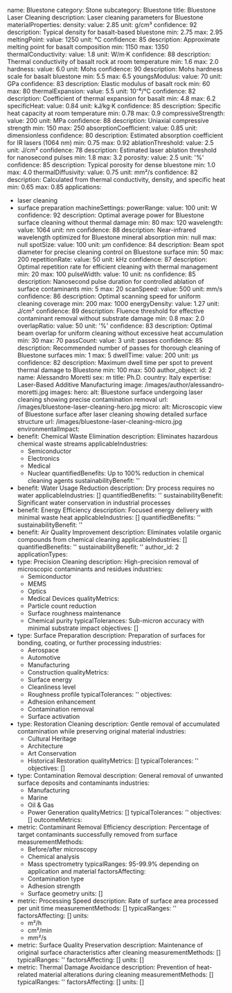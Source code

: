name: Bluestone
category: Stone
subcategory: Bluestone
title: Bluestone Laser Cleaning
description: Laser cleaning parameters for Bluestone
materialProperties:
  density:
    value: 2.85
    unit: g/cm³
    confidence: 92
    description: Typical density for basalt-based bluestone
    min: 2.75
    max: 2.95
  meltingPoint:
    value: 1250
    unit: °C
    confidence: 85
    description: Approximate melting point for basalt composition
    min: 1150
    max: 1350
  thermalConductivity:
    value: 1.8
    unit: W/m·K
    confidence: 88
    description: Thermal conductivity of basalt rock at room temperature
    min: 1.6
    max: 2.0
  hardness:
    value: 6.0
    unit: Mohs
    confidence: 90
    description: Mohs hardness scale for basalt bluestone
    min: 5.5
    max: 6.5
  youngsModulus:
    value: 70
    unit: GPa
    confidence: 83
    description: Elastic modulus of basalt rock
    min: 60
    max: 80
  thermalExpansion:
    value: 5.5
    unit: 10⁻⁶/°C
    confidence: 82
    description: Coefficient of thermal expansion for basalt
    min: 4.8
    max: 6.2
  specificHeat:
    value: 0.84
    unit: kJ/kg·K
    confidence: 85
    description: Specific heat capacity at room temperature
    min: 0.78
    max: 0.9
  compressiveStrength:
    value: 200
    unit: MPa
    confidence: 88
    description: Uniaxial compressive strength
    min: 150
    max: 250
  absorptionCoefficient:
    value: 0.85
    unit: dimensionless
    confidence: 80
    description: Estimated absorption coefficient for IR lasers (1064 nm)
    min: 0.75
    max: 0.92
  ablationThreshold:
    value: 2.5
    unit: J/cm²
    confidence: 78
    description: Estimated laser ablation threshold for nanosecond pulses
    min: 1.8
    max: 3.2
  porosity:
    value: 2.5
    unit: '%'
    confidence: 85
    description: Typical porosity for dense bluestone
    min: 1.0
    max: 4.0
  thermalDiffusivity:
    value: 0.75
    unit: mm²/s
    confidence: 82
    description: Calculated from thermal conductivity, density, and specific heat
    min: 0.65
    max: 0.85
applications:
- laser cleaning
- surface preparation
machineSettings:
  powerRange:
    value: 100
    unit: W
    confidence: 92
    description: Optimal average power for Bluestone surface cleaning without thermal
      damage
    min: 80
    max: 120
  wavelength:
    value: 1064
    unit: nm
    confidence: 88
    description: Near-infrared wavelength optimized for Bluestone mineral absorption
    min: null
    max: null
  spotSize:
    value: 100
    unit: μm
    confidence: 84
    description: Beam spot diameter for precise cleaning control on Bluestone surface
    min: 50
    max: 200
  repetitionRate:
    value: 50
    unit: kHz
    confidence: 87
    description: Optimal repetition rate for efficient cleaning with thermal management
    min: 20
    max: 100
  pulseWidth:
    value: 10
    unit: ns
    confidence: 85
    description: Nanosecond pulse duration for controlled ablation of surface contaminants
    min: 5
    max: 20
  scanSpeed:
    value: 500
    unit: mm/s
    confidence: 86
    description: Optimal scanning speed for uniform cleaning coverage
    min: 200
    max: 1000
  energyDensity:
    value: 1.27
    unit: J/cm²
    confidence: 89
    description: Fluence threshold for effective contaminant removal without substrate
      damage
    min: 0.8
    max: 2.0
  overlapRatio:
    value: 50
    unit: '%'
    confidence: 83
    description: Optimal beam overlap for uniform cleaning without excessive heat
      accumulation
    min: 30
    max: 70
  passCount:
    value: 3
    unit: passes
    confidence: 85
    description: Recommended number of passes for thorough cleaning of Bluestone surfaces
    min: 1
    max: 5
  dwellTime:
    value: 200
    unit: μs
    confidence: 82
    description: Maximum dwell time per spot to prevent thermal damage to Bluestone
    min: 100
    max: 500
author_object:
  id: 2
  name: Alessandro Moretti
  sex: m
  title: Ph.D.
  country: Italy
  expertise: Laser-Based Additive Manufacturing
  image: /images/author/alessandro-moretti.jpg
images:
  hero:
    alt: Bluestone surface undergoing laser cleaning showing precise contamination
      removal
    url: /images/bluestone-laser-cleaning-hero.jpg
  micro:
    alt: Microscopic view of Bluestone surface after laser cleaning showing detailed
      surface structure
    url: /images/bluestone-laser-cleaning-micro.jpg
environmentalImpact:
- benefit: Chemical Waste Elimination
  description: Eliminates hazardous chemical waste streams
  applicableIndustries:
  - Semiconductor
  - Electronics
  - Medical
  - Nuclear
  quantifiedBenefits: Up to 100% reduction in chemical cleaning agents
  sustainabilityBenefit: ''
- benefit: Water Usage Reduction
  description: Dry process requires no water
  applicableIndustries: []
  quantifiedBenefits: ''
  sustainabilityBenefit: Significant water conservation in industrial processes
- benefit: Energy Efficiency
  description: Focused energy delivery with minimal waste heat
  applicableIndustries: []
  quantifiedBenefits: ''
  sustainabilityBenefit: ''
- benefit: Air Quality Improvement
  description: Eliminates volatile organic compounds from chemical cleaning
  applicableIndustries: []
  quantifiedBenefits: ''
  sustainabilityBenefit: ''
author_id: 2
applicationTypes:
- type: Precision Cleaning
  description: High-precision removal of microscopic contaminants and residues
  industries:
  - Semiconductor
  - MEMS
  - Optics
  - Medical Devices
  qualityMetrics:
  - Particle count reduction
  - Surface roughness maintenance
  - Chemical purity
  typicalTolerances: Sub-micron accuracy with minimal substrate impact
  objectives: []
- type: Surface Preparation
  description: Preparation of surfaces for bonding, coating, or further processing
  industries:
  - Aerospace
  - Automotive
  - Manufacturing
  - Construction
  qualityMetrics:
  - Surface energy
  - Cleanliness level
  - Roughness profile
  typicalTolerances: ''
  objectives:
  - Adhesion enhancement
  - Contamination removal
  - Surface activation
- type: Restoration Cleaning
  description: Gentle removal of accumulated contamination while preserving original
    material
  industries:
  - Cultural Heritage
  - Architecture
  - Art Conservation
  - Historical Restoration
  qualityMetrics: []
  typicalTolerances: ''
  objectives: []
- type: Contamination Removal
  description: General removal of unwanted surface deposits and contaminants
  industries:
  - Manufacturing
  - Marine
  - Oil & Gas
  - Power Generation
  qualityMetrics: []
  typicalTolerances: ''
  objectives: []
outcomeMetrics:
- metric: Contaminant Removal Efficiency
  description: Percentage of target contaminants successfully removed from surface
  measurementMethods:
  - Before/after microscopy
  - Chemical analysis
  - Mass spectrometry
  typicalRanges: 95-99.9% depending on application and material
  factorsAffecting:
  - Contamination type
  - Adhesion strength
  - Surface geometry
  units: []
- metric: Processing Speed
  description: Rate of surface area processed per unit time
  measurementMethods: []
  typicalRanges: ''
  factorsAffecting: []
  units:
  - m²/h
  - cm²/min
  - mm²/s
- metric: Surface Quality Preservation
  description: Maintenance of original surface characteristics after cleaning
  measurementMethods: []
  typicalRanges: ''
  factorsAffecting: []
  units: []
- metric: Thermal Damage Avoidance
  description: Prevention of heat-related material alterations during cleaning
  measurementMethods: []
  typicalRanges: ''
  factorsAffecting: []
  units: []
